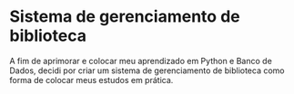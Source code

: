 # Sistema de gerenciamento de biblioteca

A fim de aprimorar e colocar meu aprendizado em Python e Banco de Dados, decidi por criar um sistema de gerenciamento de biblioteca como forma de colocar meus estudos em prática.
